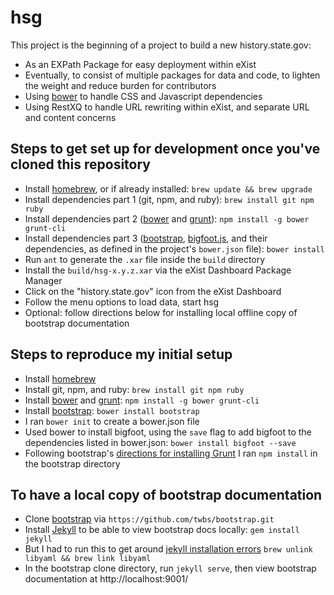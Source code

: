 # hsg

This project is the beginning of a project to build a new history.state.gov:

- As an EXPath Package for easy deployment within eXist
- Eventually, to consist of multiple packages for data and code, to lighten the weight and reduce burden for contributors
- Using [bower](http://bower.io/) to handle CSS and Javascript dependencies
- Using RestXQ to handle URL rewriting within eXist, and separate URL and content concerns

## Steps to get set up for development once you've cloned this repository

- Install [homebrew](http://brew.sh#install), or if already installed: `brew update && brew upgrade`
- Install dependencies part 1 (git, npm, and ruby): `brew install git npm ruby`
- Install dependencies part 2 ([bower](http://bower.io/) and [grunt](http://gruntjs.com/)): `npm install -g bower grunt-cli`
- Install dependencies part 3 ([bootstrap](https://github.com/twbs/bootstrap), [bigfoot.js](http://www.bigfootjs.com/), and their dependencies, as defined in the project's `bower.json` file): `bower install`
- Run `ant` to generate the `.xar` file inside the `build` directory
- Install the `build/hsg-x.y.z.xar` via the eXist Dashboard Package Manager
- Click on the "history.state.gov" icon from the eXist Dashboard
- Follow the menu options to load data, start hsg
- Optional: follow directions below for installing local offline copy of bootstrap documentation

## Steps to reproduce my initial setup

- Install [homebrew](http://brew.sh#install)
- Install git, npm, and ruby: `brew install git npm ruby`
- Install [bower](http://bower.io/) and [grunt](http://gruntjs.com/): `npm install -g bower grunt-cli`
- Install [bootstrap](https://github.com/twbs/bootstrap): `bower install bootstrap`
- I ran `bower init` to create a bower.json file
- Used bower to install bigfoot, using the `save` flag to add bigfoot to the dependencies listed in bower.json: `bower install bigfoot --save`
- Following bootstrap's [directions for installing Grunt](http://getbootstrap.com/getting-started/#grunt) I ran `npm install` in the bootstrap directory

## To have a local copy of bootstrap documentation
  - Clone [bootstrap](https://github.com/twbs/bootstrap) via `https://github.com/twbs/bootstrap.git`
  - Install [Jekyll](http://jekyllrb.com/docs/installation/) to be able to view bootstrap docs locally: `gem install jekyll`
  - But I had to run this to get around [jekyll installation errors](https://github.com/wayneeseguin/rvm/issues/2689#issuecomment-52753818) `brew unlink libyaml && brew link libyaml`
  - In the bootstrap clone directory, run `jekyll serve`, then view bootstrap documentation at http://localhost:9001/
